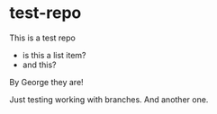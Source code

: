 # test-repo
This is a test repo
* is this a list item?
* and this?

By George they are!

Just testing working with branches.
And another one.
